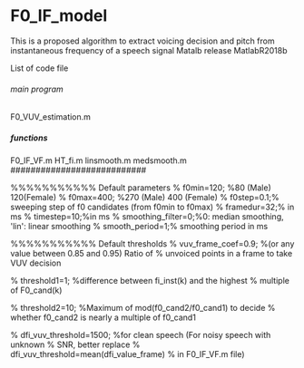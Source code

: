 # F0_IF_model
This is a proposed algorithm to extract voicing decision and pitch from instantaneous frequency of a speech signal
Matalb release MatlabR2018b

List of code file

###### main program ######
F0_VUV_estimation.m

#####  functions   #######
F0_IF_VF.m
HT_fi.m
linsmooth.m
medsmooth.m
###########################


%%%%%%%%%%% Default parameters
% f0min=120; %80 (Male) 120(Female)
% f0max=400; %270 (Male) 400 (Female)
% f0step=0.1;% sweeping step of f0 candidates (from f0min to f0max)
% framedur=32;% in ms
% timestep=10;%in ms
% smoothing_filter=0;%0: median smoothing, 'lin': linear smoothing
% smooth_period=1;% smoothing period in ms

  
%%%%%%%%%%% Default thresholds
% vuv_frame_coef=0.9;     %(or any value between 0.85 and 0.95) Ratio of 
%                          unvoiced points in a frame to take VUV decision

% threshold1=1;           %difference between fi_inst(k) and the highest
%                          multiple of F0_cand(k)

% threshold2=10;          %Maximum of mod(f0_cand2/f0_cand1) to decide
%                          whether f0_cand2 is nearly a multiple of f0_cand1

% dfi_vuv_threshold=1500; %for clean speech (For noisy speech with unknown
%                          SNR, better replace
%                          dfi_vuv_threshold=mean(dfi_value_frame)
%                          in F0_IF_VF.m file)
